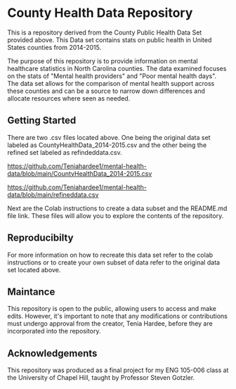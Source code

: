 # County Health Data Repository
This is a repository derived from the County Public Health Data Set provided above. This Data set contains stats on public health in United States counties from 2014-2015.

The purpose of this repository is to provide information on mental healthcare statistics in North Carolina counties. The data examined focuses on the stats of "Mental health providers" and "Poor mental health days". The data set allows for the comparison of mental health support across these counties and can be a source to narrow down differences and allocate resources where seen as needed. 
## Getting Started
There are two .csv files located above. One being the original data set labeled as CountyHealthData_2014-2015.csv and the other being the refined set labeled as refindeddata.csv.

https://github.com/Teniahardee1/mental-health-data/blob/main/CountyHealthData_2014-2015.csv

https://github.com/Teniahardee1/mental-health-data/blob/main/refineddata.csv

Next are the Colab instructions to create a data subset and the README.md file link. 
These files will allow you to explore the contents of the repository. 

## Reproducibilty
For more information on how to recreate this data set refer to the colab instructions or to create your own subset of data refer to the original data set located above.
## Maintance
This repository is open to the public, allowing users to access and make edits. However, it's important to note that any modifications or contributions must undergo approval from the creator, Tenia Hardee, before they are incorporated into the repository.
## Acknowledgements
This repository was produced as a final project for my ENG 105-006 class at the University of Chapel Hill, taught by Professor Steven Gotzler.
